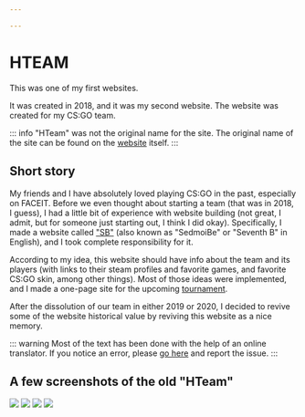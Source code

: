 ```yaml
---

---
```


# HTEAM

This was one of my first websites. 

It was created in 2018, and it was my second website. The website was created for my CS:GO team.

::: info
"HTeam" was not the original name for the site. The original name of the site can be found on the [website](https://ngoldprojects.github.io/hteam/hteam.html) itself.
:::

## Short story 
My friends and I have absolutely loved playing CS:GO in the past, especially on FACEIT. Before we even thought about starting a team (that was in 2018, I guess), I had a little bit of experience with website building (not great, I admit, but for someone just starting out, I think I did okay). Specifically, I made a website called ["SB"](/about/sb.md) (also known as "SedmoiBe" or "Seventh B" in English), and I took complete responsibility for it.

According to my idea, this website should have info about the team and its players (with links to their steam profiles and favorite games, and favorite CS:GO skin, among other things). Most of those ideas were implemented, and I made a one-page site for the upcoming [tournament](https://ngoldprojects.github.io/hteam/httournaments.html).

After the dissolution of our team in either 2019 or 2020, I decided to revive some of the website historical value by reviving this website as a nice memory.

::: warning
Most of the text has been done with the help of an online translator. If you notice an error, please [go here](https://github.com/NGoldprojects/NGoldprojects.github.io/issues) and report the issue.
:::

## A few screenshots of the old "HTeam"
![](/hteam/gaahqa23.jpg)
![](/hteam/agaqy1.jpg)
![](/hteam/haaaWt23.jpg)
![](/hteam/agaa922.jpg)